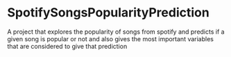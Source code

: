 # SpotifySongsPopularityPrediction
A project that explores the popularity of songs from spotify and predicts if a given song is popular or not and also gives the most important variables that are considered to give that prediction
